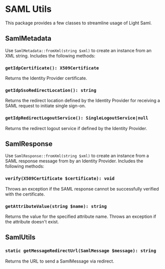 # SAML Utils

This package provides a few classes to streamline usage of Light Saml.

## SamlMetadata

Use `SamlMetadata::fromXml(string $xml)` to create an instance from an XML string.
Includes the following methods:

### `getIdpCertificate(): X509Certificate`

Returns the Identity Provider certificate.

### `getIdpSsoRedirectLocation(): string`

Returns the redirect location defined by the Identity Provider
for receiving a SAML request to initiate single sign-on. 

### `getIdpRedirectLogoutService(): SingleLogoutService|null`

Returns the redirect logout service if defined by the Identity Provider.

## SamlResponse

Use `SamlResponse::fromXml(string $xml)` to create an instance from a SAML response message
from by an Identity Provider. Includes the following methods:

### `verify(X509Certificate $certificate): void`

Throws an exception if the SAML response cannot be successfully verified with the certificate.

### `getAttributeValue(string $name): string`

Returns the value for the specified attribute name.
Throws an exception if the attribute doesn't exist.

## SamlUtils

### `static getMessageRedirectUrl(SamlMessage $message): string`

Returns the URL to send a SamlMessage via redirect.
